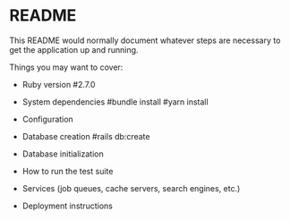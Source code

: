 # README

This README would normally document whatever steps are necessary to get the
application up and running.

Things you may want to cover:

* Ruby version 
#2.7.0

* System dependencies
#bundle install
#yarn install

* Configuration

* Database creation
#rails db:create
* Database initialization

* How to run the test suite

* Services (job queues, cache servers, search engines, etc.)

* Deployment instructions


